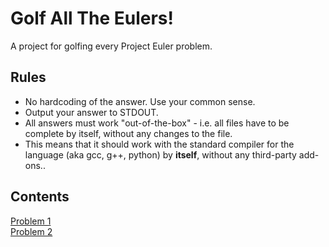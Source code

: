 # Golf All The Eulers!

A project for golfing every Project Euler problem.

## Rules

- No hardcoding of the answer. Use your common sense.
- Output your answer to STDOUT.
- All answers must work "out-of-the-box" - i.e. all files have to be complete by itself, without any changes to the file.
- This means that it should work with the standard compiler for the language (aka gcc, g++, python) by **itself**, without any third-party add-ons..

## Contents

[Problem 1](0001)  
[Problem 2](0002)
